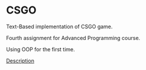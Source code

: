 # CSGO

Text-Based implementation of CSGO game.

Fourth assignment for Advanced Programming course.

Using OOP for the first time.

[Description](Description-A4.pdf)
